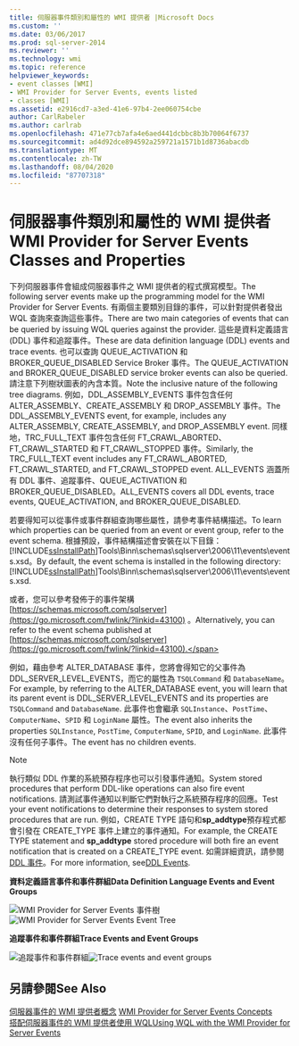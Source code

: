 ```yaml
---
title: 伺服器事件類別和屬性的 WMI 提供者 |Microsoft Docs
ms.custom: ''
ms.date: 03/06/2017
ms.prod: sql-server-2014
ms.reviewer: ''
ms.technology: wmi
ms.topic: reference
helpviewer_keywords:
- event classes [WMI]
- WMI Provider for Server Events, events listed
- classes [WMI]
ms.assetid: e2916cd7-a3ed-41e6-97b4-2ee060754cbe
author: CarlRabeler
ms.author: carlrab
ms.openlocfilehash: 471e77cb7afa4e6aed441dcbbc8b3b70064f6737
ms.sourcegitcommit: ad4d92dce894592a259721a1571b1d8736abacdb
ms.translationtype: MT
ms.contentlocale: zh-TW
ms.lasthandoff: 08/04/2020
ms.locfileid: "87707318"
---
```

# <a name="wmi-provider-for-server-events-classes-and-properties"></a><span data-ttu-id="6c39a-102">伺服器事件類別和屬性的 WMI 提供者</span><span class="sxs-lookup"><span data-stu-id="6c39a-102">WMI Provider for Server Events Classes and Properties</span></span>
  <span data-ttu-id="6c39a-103">下列伺服器事件會組成伺服器事件之 WMI 提供者的程式撰寫模型。</span><span class="sxs-lookup"><span data-stu-id="6c39a-103">The following server events make up the programming model for the WMI Provider for Server Events.</span></span> <span data-ttu-id="6c39a-104">有兩個主要類別目錄的事件，可以針對提供者發出 WQL 查詢來查詢這些事件。</span><span class="sxs-lookup"><span data-stu-id="6c39a-104">There are two main categories of events that can be queried by issuing WQL queries against the provider.</span></span> <span data-ttu-id="6c39a-105">這些是資料定義語言 (DDL) 事件和追蹤事件。</span><span class="sxs-lookup"><span data-stu-id="6c39a-105">These are data definition language (DDL) events and trace events.</span></span> <span data-ttu-id="6c39a-106">也可以查詢 QUEUE_ACTIVATION 和 BROKER_QUEUE_DISABLED Service Broker 事件。</span><span class="sxs-lookup"><span data-stu-id="6c39a-106">The QUEUE_ACTIVATION and BROKER_QUEUE_DISABLED service broker events can also be queried.</span></span> <span data-ttu-id="6c39a-107">請注意下列樹狀圖表的內含本質。</span><span class="sxs-lookup"><span data-stu-id="6c39a-107">Note the inclusive nature of the following tree diagrams.</span></span> <span data-ttu-id="6c39a-108">例如，DDL_ASSEMBLY_EVENTS 事件包含任何 ALTER_ASSEMBLY、CREATE_ASSEMBLY 和 DROP_ASSEMBLY 事件。</span><span class="sxs-lookup"><span data-stu-id="6c39a-108">The DDL_ASSEMBLY_EVENTS event, for example, includes any ALTER_ASSEMBLY, CREATE_ASSEMBLY, and DROP_ASSEMBLY event.</span></span> <span data-ttu-id="6c39a-109">同樣地，TRC_FULL_TEXT 事件包含任何 FT_CRAWL_ABORTED、FT_CRAWL_STARTED 和 FT_CRAWL_STOPPED 事件。</span><span class="sxs-lookup"><span data-stu-id="6c39a-109">Similarly, the TRC_FULL_TEXT event includes any FT_CRAWL_ABORTED, FT_CRAWL_STARTED, and FT_CRAWL_STOPPED event.</span></span> <span data-ttu-id="6c39a-110">ALL_EVENTS 涵蓋所有 DDL 事件、追蹤事件、QUEUE_ACTIVATION 和 BROKER_QUEUE_DISABLED。</span><span class="sxs-lookup"><span data-stu-id="6c39a-110">ALL_EVENTS covers all DDL events, trace events, QUEUE_ACTIVATION, and BROKER_QUEUE_DISABLED.</span></span>  
  
 <span data-ttu-id="6c39a-111">若要得知可以從事件或事件群組查詢哪些屬性，請參考事件結構描述。</span><span class="sxs-lookup"><span data-stu-id="6c39a-111">To learn which properties can be queried from an event or event group, refer to the event schema.</span></span> <span data-ttu-id="6c39a-112">根據預設，事件結構描述會安裝在以下目錄：[!INCLUDE[ssInstallPath](../../includes/ssinstallpath-md.md)]Tools\Binn\schemas\sqlserver\2006\11\events\events.xsd。</span><span class="sxs-lookup"><span data-stu-id="6c39a-112">By default, the event schema is installed in the following directory: [!INCLUDE[ssInstallPath](../../includes/ssinstallpath-md.md)]Tools\Binn\schemas\sqlserver\2006\11\events\events.xsd.</span></span>  
  
 <span data-ttu-id="6c39a-113">或者，您可以參考發佈于的事件架構 [https://schemas.microsoft.com/sqlserver](https://go.microsoft.com/fwlink/?linkid=43100) 。</span><span class="sxs-lookup"><span data-stu-id="6c39a-113">Alternatively, you can refer to the event schema published at [https://schemas.microsoft.com/sqlserver](https://go.microsoft.com/fwlink/?linkid=43100).</span></span>  
  
 <span data-ttu-id="6c39a-114">例如，藉由參考 ALTER_DATABASE 事件，您將會得知它的父事件為 DDL_SERVER_LEVEL_EVENTS，而它的屬性為 `TSQLCommand` 和 `DatabaseName`。</span><span class="sxs-lookup"><span data-stu-id="6c39a-114">For example, by referring to the ALTER_DATABASE event, you will learn that its parent event is DDL_SERVER_LEVEL_EVENTS and its properties are `TSQLCommand` and `DatabaseName`.</span></span> <span data-ttu-id="6c39a-115">此事件也會繼承 `SQLInstance`、`PostTime`、`ComputerName`、`SPID` 和 `LoginName` 屬性。</span><span class="sxs-lookup"><span data-stu-id="6c39a-115">The event also inherits the properties `SQLInstance`, `PostTime`, `ComputerName`, `SPID`, and `LoginName`.</span></span> <span data-ttu-id="6c39a-116">此事件沒有任何子事件。</span><span class="sxs-lookup"><span data-stu-id="6c39a-116">The event has no children events.</span></span>  
  
> [!NOTE]  
>  <span data-ttu-id="6c39a-117">執行類似 DDL 作業的系統預存程序也可以引發事件通知。</span><span class="sxs-lookup"><span data-stu-id="6c39a-117">System stored procedures that perform DDL-like operations can also fire event notifications.</span></span> <span data-ttu-id="6c39a-118">請測試事件通知以判斷它們對執行之系統預存程序的回應。</span><span class="sxs-lookup"><span data-stu-id="6c39a-118">Test your event notifications to determine their responses to system stored procedures that are run.</span></span> <span data-ttu-id="6c39a-119">例如，CREATE TYPE 語句和**sp_addtype**預存程式都會引發在 CREATE_TYPE 事件上建立的事件通知。</span><span class="sxs-lookup"><span data-stu-id="6c39a-119">For example, the CREATE TYPE statement and **sp_addtype** stored procedure will both fire an event notification that is created on a CREATE_TYPE event.</span></span> <span data-ttu-id="6c39a-120">如需詳細資訊，請參閱[DDL 事件](../../relational-databases/triggers/ddl-events.md)。</span><span class="sxs-lookup"><span data-stu-id="6c39a-120">For more information, see[DDL Events](../../relational-databases/triggers/ddl-events.md).</span></span>  
  
 <span data-ttu-id="6c39a-121">**資料定義語言事件和事件群組**</span><span class="sxs-lookup"><span data-stu-id="6c39a-121">**Data Definition Language Events and Event Groups**</span></span>  
  
 <span data-ttu-id="6c39a-122">![WMI Provider for Server Events 事件樹](../../../2014/database-engine/dev-guide/media/sql-wmi-ddl-events-ktm.gif "WMI Provider for Server Events 事件樹")</span><span class="sxs-lookup"><span data-stu-id="6c39a-122">![WMI Provider for Server Events Event Tree](../../../2014/database-engine/dev-guide/media/sql-wmi-ddl-events-ktm.gif "WMI Provider for Server Events Event Tree")</span></span>  
  
 <span data-ttu-id="6c39a-123">**追蹤事件和事件群組**</span><span class="sxs-lookup"><span data-stu-id="6c39a-123">**Trace Events and Event Groups**</span></span>  
  
 <span data-ttu-id="6c39a-124">![追蹤事件和事件群組](../../../2014/database-engine/dev-guide/media/sql-wmi-trc-all-events.gif "追蹤事件和事件群組")</span><span class="sxs-lookup"><span data-stu-id="6c39a-124">![Trace events and event groups](../../../2014/database-engine/dev-guide/media/sql-wmi-trc-all-events.gif "Trace events and event groups")</span></span>  
  
## <a name="see-also"></a><span data-ttu-id="6c39a-125">另請參閱</span><span class="sxs-lookup"><span data-stu-id="6c39a-125">See Also</span></span>  
 <span data-ttu-id="6c39a-126">[伺服器事件的 WMI 提供者概念](../../relational-databases/wmi-provider-server-events/wmi-provider-for-server-events-concepts.md) </span><span class="sxs-lookup"><span data-stu-id="6c39a-126">[WMI Provider for Server Events Concepts](../../relational-databases/wmi-provider-server-events/wmi-provider-for-server-events-concepts.md) </span></span>  
 [<span data-ttu-id="6c39a-127">搭配伺服器事件的 WMI 提供者使用 WQL</span><span class="sxs-lookup"><span data-stu-id="6c39a-127">Using WQL with the WMI Provider for Server Events</span></span>](../../relational-databases/wmi-provider-server-events/using-wql-with-the-wmi-provider-for-server-events.md)  
  
  
